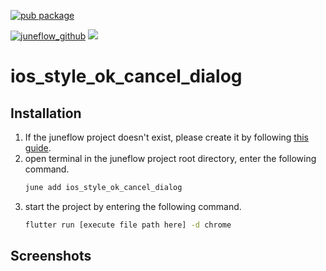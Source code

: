 [![pub package](https://img.shields.io/pub/v/ios_style_ok_cancel_dialog.svg)](https://pub.dartlang.org/packages/ios_style_ok_cancel_dialog)

[![juneflow_github](https://img.shields.io/badge/Juneflow-GitHub-181717?style=for-the-badge&logo=github)](https://github.com/melodysdreamj/juneflow)
[![](https://img.shields.io/badge/View-Hub-007bff?style=for-the-badge&logo=flutter)](https://view.juneflow.org/)

# ios_style_ok_cancel_dialog

##  Installation
1. If the juneflow project doesn't exist, please create it by following [this guide](https://doc.juneflow.org/).
2. open terminal in the juneflow project root directory, enter the following command.
    ```bash
    june add ios_style_ok_cancel_dialog
    ```
3. start the project by entering the following command.
    ```bash
    flutter run [execute file path here] -d chrome
    ```

## Screenshots
![]()

